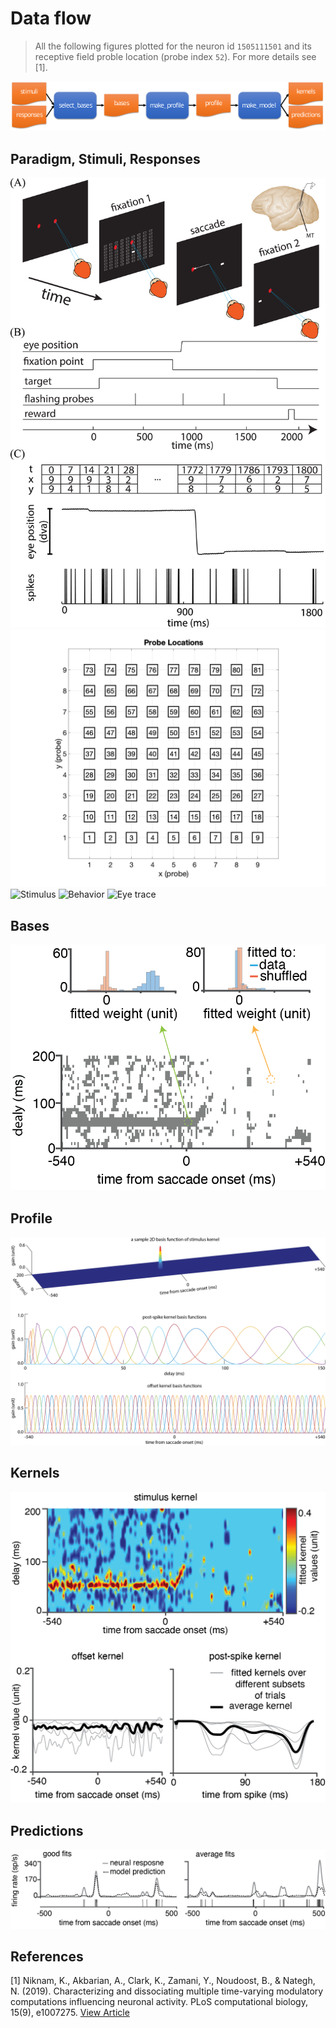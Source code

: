 # Data flow
> All the following figures plotted for the neuron id `1505111501` and its receptive field proble location (probe index `52`). For more details see [1].

[![Data flow](assets/figures/data-flow.svg "Data flow")](README.md)

## Paradigm, Stimuli, Responses
![Paradigm, Stimuli, Responses](assets/figures/paradigm-stim-resp.gif "Paradigm, Stimuli, Responses")
![Grid](assets/figures/grid.png "Grid")
![Stimulus](assets/figures/stimulus.gif "Stimulus")
![Behavior](assets/figures/behavior.gif "Behavior")
![Eye trace](assets/figures/eye-trace.gif "Eye trace")
## Bases
![Bases](assets/figures/bases.png "Bases")
## Profile
![Profile bases](assets/figures/profile-bases.png "Profile bases")
## Kernels
![Kernels](assets/figures/kernels.png "Kernels")
## Predictions
![Predictions](assets/figures/predictions.png "Predictions")


## References
[1] Niknam, K., Akbarian, A., Clark, K., Zamani, Y., Noudoost, B., & Nategh, N. (2019). Characterizing and dissociating multiple time-varying modulatory computations influencing neuronal activity. PLoS computational biology, 15(9), e1007275. [View Article](https://journals.plos.org/ploscompbiol/article?id=10.1371/journal.pcbi.1007275)
